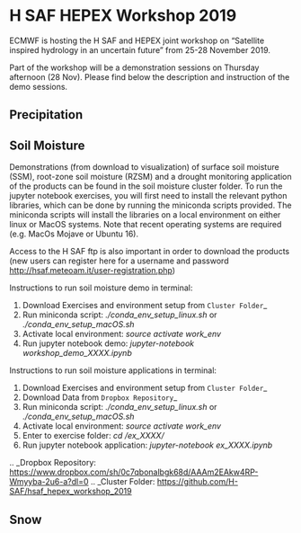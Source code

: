 # H SAF HEPEX Workshop 2019

ECMWF is hosting the H SAF and HEPEX joint workshop on “Satellite inspired hydrology in an uncertain future” from 25-28 November 2019.

Part of the workshop will be a demonstration sessions on Thursday afternoon (28 Nov). Please find below the description and instruction of the demo sessions.

## Precipitation

## Soil Moisture

Demonstrations (from download to visualization) of surface soil moisture (SSM), root-zone soil moisture (RZSM) and a drought monitoring application of the products can be found in the soil moisture cluster folder. To run the jupyter notebook exercises, you will first need to install the relevant python libraries, which can be done by running the miniconda scripts provided. The miniconda scripts will install the libraries on a local environment on either linux or MacOS systems. Note that recent operating systems are required (e.g. MacOs Mojave or Ubuntu 16).

Access to the H SAF ftp is also important in order to download the products (new users can register here for a username and password http://hsaf.meteoam.it/user-registration.php)

Instructions to run soil moisture demo in terminal:
1. Download Exercises and environment setup from `Cluster Folder`_
2. Run miniconda script: <i>./conda_env_setup_linux.sh</i> or  <i>./conda_env_setup_macOS.sh</i>
3. Activate local environment: <i>source activate work_env</i>
4. Run jupyter notebook demo: <i>jupyter-notebook workshop_demo_XXXX.ipynb </i>

Instructions to run soil moisture applications in terminal:
1. Download Exercises and environment setup from `Cluster Folder`_
2. Download Data from `Dropbox Repository`_
2. Run miniconda script: <i>./conda_env_setup_linux.sh</i> or  <i>./conda_env_setup_macOS.sh</i>
3. Activate local environment: <i>source activate work_env</i>
4. Enter to exercise folder: <i>cd /ex_XXXX/ </i>
5. Run jupyter notebook application: <i>jupyter-notebook ex_XXXX.ipynb </i>

.. _Dropbox Repository: https://www.dropbox.com/sh/0c7qbonalbgk68d/AAAm2EAkw4RP-Wmyyba-2u6-a?dl=0
.. _Cluster Folder: https://github.com/H-SAF/hsaf_hepex_workshop_2019

## Snow


